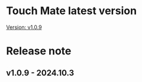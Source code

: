 # Touch Mate latest version
[Version: v1.0.9](TouchMate_v1.0.9.apk)

# Release note
## v1.0.9 - 2024.10.3
